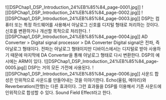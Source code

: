   
![[DSPChap1_DSP_Introduction_24%EB%85%84_page-0001.jpg]]
![[DSPChap1_DSP_Introduction_24%EB%85%84_page-0002.jpg]]
![[DSPChap1_DSP_Introduction_24%EB%85%84_page-0003.jpg]]
DSP는 컴퓨터 또는 특정 하드웨어를 사용해서 아날로그 신호를 디지털 형태로 처리하는 것이다.
신호를 변환하거나 개선할 목적으로 처리한다.
![[DSPChap1_DSP_Introduction_24%EB%85%84_page-0004.jpg]]
AD Converter > Digital signal processor > DA Converter
Digital signal은 전파, 즉 아날로그 형태이다.
전파는 아날로그 형태이지만 디바이스에서는 디지털로 받아 사용하기 때문에 마지막에 DA Converter을 통해 아날로그 형태로 다시 변환한다.
DSP의 예시에는 ARM이 있다.
![[DSPChap1_DSP_Introduction_24%EB%85%84_page-0005.jpg]]
DSP는 거의 모든 가전에 사용된다.
![[DSPChap1_DSP_Introduction_24%EB%85%84_page-0006.jpg]]
사운드 합성은 인위적으로 사운드를 만들어내는 것을 이야기한다.
Echo(울림, 메아리)와 Reverberation(잔향)는 다른 효과이다.
그런 효과들을 DSP를 이용해서 기존 사운드에 인위적으로 합성할 수 있다.
Sound Field Effect라고 한다.